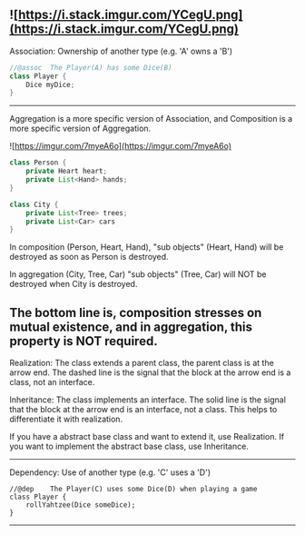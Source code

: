 ![https://i.stack.imgur.com/YCegU.png](https://i.stack.imgur.com/YCegU.png)
---
Association: Ownership of another type (e.g. 'A' owns a 'B')
```java
//@assoc  The Player(A) has some Dice(B)
class Player {
    Dice myDice;
}
```
---
Aggregation is a more specific version of Association, and Composition is a more specific version of Aggregation.

<blockquote class="imgur-embed-pub" lang="en" data-id="a/WOEy33h" data-context="false" ><a href="//imgur.com/a/WOEy33h"></a></blockquote><script async src="//s.imgur.com/min/embed.js" charset="utf-8"></script>

![https://imgur.com/7myeA6o](https://imgur.com/7myeA6o)

```java
class Person {
    private Heart heart;
    private List<Hand> hands;
}
```
```java
class City {
    private List<Tree> trees;
    private List<Car> cars
}
```
In composition (Person, Heart, Hand), "sub objects" (Heart, Hand) will be destroyed as soon as Person is destroyed.

In aggregation (City, Tree, Car) "sub objects" (Tree, Car) will NOT be destroyed when City is destroyed.

The bottom line is, composition stresses on mutual existence, and in aggregation, this property is NOT required.
---

Realization: The class extends a parent class, the parent class is at the arrow end. The dashed line is the signal that the block at the arrow end is a class, not an interface.

Inheritance: The class implements an interface. The solid line is the signal that the block at the arrow end is an interface, not a class. This helps to differentiate it with realization.

If you have a abstract base class and want to extend it, use Realization. If you want to implement the abstract base class, use Inheritance.

---

Dependency: Use of another type (e.g. 'C' uses a 'D')
```
//@dep    The Player(C) uses some Dice(D) when playing a game
class Player {
    rollYahtzee(Dice someDice);
}
```

---
